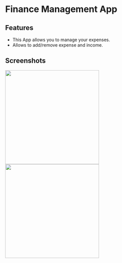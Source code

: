 # Finance Management App

## Features

- This App allows you to manage your expenses.
- Allows to add/remove expense and income.


## Screenshots

<img src="https://user-images.githubusercontent.com/126548231/226553438-4694c7da-c94f-41dd-88b0-513433b4d1aa.png" width="300">
<img src="https://user-images.githubusercontent.com/126548231/226553855-dacd93a2-9ecb-429f-87a1-1b68ad682ac0.png" width="300">


